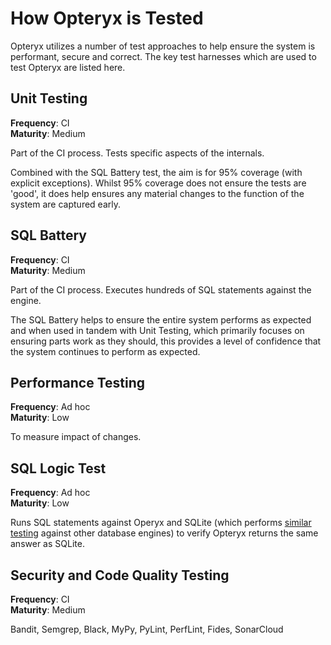 # How Opteryx is Tested

Opteryx utilizes a number of test approaches to help ensure the system is performant, secure and correct. The key test harnesses which are used to test Opteryx are listed here.

## Unit Testing

**Frequency**: CI  
**Maturity**: Medium

Part of the CI process. Tests specific aspects of the internals.

Combined with the SQL Battery test, the aim is for 95% coverage (with explicit exceptions). Whilst 95% coverage does not ensure the tests are 'good', it does help ensures any material changes to the function of the system are captured early.

## SQL Battery

**Frequency**: CI  
**Maturity**: Medium

Part of the CI process. Executes hundreds of SQL statements against the engine.

The SQL Battery helps to ensure the entire system performs as expected and when used in tandem with Unit Testing, which primarily focuses on ensuring parts work as they should, this provides a level of confidence that the system continues to perform as expected.

## Performance Testing

**Frequency**: Ad hoc  
**Maturity**: Low

To measure impact of changes.

## SQL Logic Test

**Frequency**: Ad hoc  
**Maturity**: Low

Runs SQL statements against Operyx and SQLite (which performs [similar testing](https://www.sqlite.org/testing.html) against other database engines) to verify Opteryx returns the same answer as SQLite.

## Security and Code Quality Testing

**Frequency**: CI  
**Maturity**: Medium

Bandit, Semgrep, Black, MyPy, PyLint, PerfLint, Fides, SonarCloud